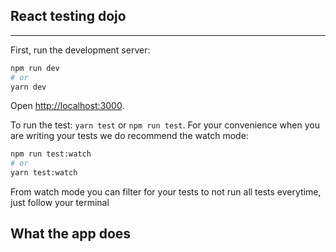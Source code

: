 ## React testing dojo
___
First, run the development server:

```bash
npm run dev
# or
yarn dev
```

Open [http://localhost:3000](http://localhost:3000).

To run the test: `yarn test` or `npm run test`. For your convenience when you 
are writing your tests we do recommend the watch mode:

```bash
npm run test:watch
# or
yarn test:watch
```

From watch mode you can filter for your tests to not run all tests everytime, 
just follow your terminal 

## What the app does

